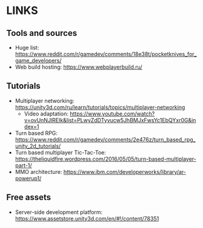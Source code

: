 # LINKS

## Tools and sources
- Huge list: https://www.reddit.com/r/gamedev/comments/18e38t/pocketknives_for_game_developers/
- Web build hosting: https://www.webplayerbuild.ru/

## Tutorials
- Multiplayer networking: https://unity3d.com/ru/learn/tutorials/topics/multiplayer-networking
  - Video adaptation: https://www.youtube.com/watch?v=ovUnNJlREIk&list=PLwyZdDTyvucw5JhBMJxFwsYc1EbQYxr0G&index=1
- Turn based RPG: https://www.reddit.com/r/gamedev/comments/2e476z/turn_based_rpg_unity_2d_tutorials/
- Turn based multiplayer Tic-Tac-Toe: https://theliquidfire.wordpress.com/2016/05/05/turn-based-multiplayer-part-1/
- MMO architecture: https://www.ibm.com/developerworks/library/ar-powerup1/

## Free assets
- Server-side development platform: https://www.assetstore.unity3d.com/en/#!/content/78351